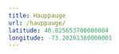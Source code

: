 ```yaml
---
title: Hauppauge
url: /hauppauge/
latitude: 40.825653700000004
longitude: -73.20261380000001
---
```

